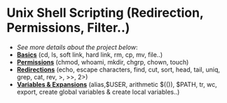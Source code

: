 # Unix Shell Scripting (Redirection, Permissions, Filter..)
* *See more details about the project below*: 
* [**Basics**](https://github.com/ThibautBernard/holberton-system_engineering-devops/tree/master/0x00-shell_basics) (cd, ls, soft link, hard link, rm, cp, mv, file..)
* [**Permissions**](https://github.com/ThibautBernard/holberton-system_engineering-devops/tree/master/0x01-shell_permissions) (chmod, whoami, mkdir, chgrp, chown, touch)
* [**Redirections**](https://github.com/ThibautBernard/holberton-system_engineering-devops/tree/master/0x02-shell_redirections) (echo, escape characters, find, cut, sort, head, tail, uniq, grep, cat, rev, >, >>, 2>)
* [**Variables & Expansions**](https://github.com/ThibautBernard/holberton-system_engineering-devops/tree/master/0x03-shell_variables_expansions) (alias,$USER, arithmetic $(()), $PATH, tr, wc, export, create global variables & create local variables..)

